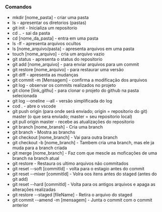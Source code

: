 ### Comandos 
- mkdir [nome_pasta] - criar uma pasta </br>
- ls - apresentar os diretorios (pastas) </br>
- git init - Inicializa um repositorio </br>
- cd .. - sai da pasta </br>
- cd [nome_da_pasta] - entra em uma pasta </br>
- ls -lf - apresenta arquivos ocultos </br>
- ls [nome_arquivo/pasta] - apresenta arquivos em uma pasta </br>
- touch [nome_arquivo] - cria um arquivo vazio </br>
- git status - apresenta o status do repositorio </br>
- git add [nome_arquivo] - para enviar arquivos para um commit </br>
- git restore [nome_arquivo] - para restaurar uma versão </br>
- git diff - apresenta as mudanças </br>
- git commit -m [Mensagem] - confirma a modificação dos arquivos </br>
- git log - observar os commits realizados no projeto </br>
- git clone [link_githu] - para clonar o projeto do github na pasta selecionada </br>
- git log --oneline --all - versão simplificada do log </br>
- cod . - abre o vscode </br>
- git push origin (para onde será enviado; origin = repositorio do git) master (o que sera enviado; master = seu repositorio local) </br>
- git pull origin master - recebe as atualizações do repositorio </br>
- git branch [nome_bransh] - Cria uma branch </br>
- git branch - Mostra as branchs </br>
- git checkout [nome_branch] - Vai para outra branch </br>
- git checkout -b [nome_branch] - Tambem cria uma branch, mas ele ja muda para a branch criada </br>
- git merge [nome_branch] - Faz com que mescle as moficações de uma branch na branch atual </br> 
- git restore - Restaura os ultimo arquivos não commitados </br>
- git reset --soft [commitId] - volta para o estagio antes do commit </br>
- git reset --mixer [commitId] - Volra oos itens antes do staged (antes do git add) </br>
- git reset --hard [commitId] - Volta para os antigos arquivos e apaga as alterações realizadas </br>
- git restore --staged [fileName] - Retira o arquivo do staged </br>
- git commit --amend -m [mensagem] - Junta o commit com o commit anterior




